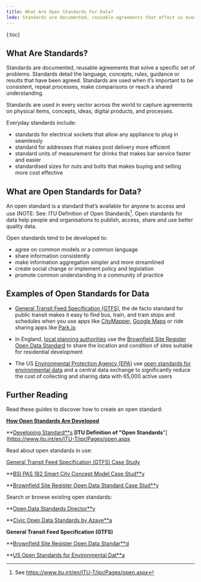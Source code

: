 ```yaml
---
title: What Are Open Standards For Data?
lede: Standards are documented, reusable agreements that affect us everyday - from addressing a letter, to changing a lightbulb, or looking up train times. Open standards for data make it easier for people and organisations to publish, access, share and use better quality data.
---
```



{:toc}


## What Are Standards?

Standards are documented, reusable agreements that solve a specific set of problems. Standards detail the language, concepts, rules, guidance or results that have been agreed. Standards are used when it’s important to be consistent, repeat processes, make comparisons or reach a shared understanding.

Standards are used in every sector across the world to capture agreements on physical items, concepts, ideas, digital products, and processes.

Everyday standards include:

* standards for electrical sockets that allow any appliance to plug in seamlessly
* standard for addresses that makes post delivery more efficient
* standard units of measurement for drinks that makes bar service faster and easier
* standardised sizes for nuts and bolts that makes buying and selling more cost effective

## What are Open Standards for Data?

An open standard is a standard that’s available for anyone to access and use (NOTE:  See: ITU Definition of Open Standards[^1]. Open standards for data help people and organisations to publish, access, share and use better quality data.

Open standards tend to be developed to:

* agree on common models or a common language
* share information consistently
* make information aggregation simpler and more streamlined
* create social change or implement policy and legislation
* promote common understanding in a community of practice


## Examples of Open Standards for Data

* [General Transit Feed Specification (GTFS)](https://developers.google.com/transit/gtfs/), the de facto standard for public transit makes it easy to find bus, train, and tram stops and schedules when you use apps like [CityMapper](https://citymapper.com), [Google Maps](https://maps.google.com/) or ride sharing apps like [Park.io](https://www.parkio.co.uk/)

* In England, [local planning authorities](https://docs.google.com/document/d/1Hv_g2wt3vJ42XJxK6nsLax0M_9c76rFC4JerFYm2x0U/edit#bookmark=id.x2fknj1by9n0) use the [Brownfield Site Register Open Data Standard](https://www.gov.uk/government/publications/brownfield-land-registers-data-standard) to share the location and condition of sites suitable for residential development

* The US [Environmental Protection Agency (EPA)](https://www.epa.gov/) use [open standards for environmental data](https://www.epa.gov/data-standards) and a central data exchange to significantly reduce the cost of collecting and sharing data with 65,000 active users

## Further Reading

Read these guides to discover how to create an open standard:

**[How Open Standards Are Developed](https://docs.google.com/document/d/1kBsBph0bionPForwpriLMLY9MozSMHdviOandnK_hjM/edit?usp=sharing)**

**[Developing Standard**s](https://docs.google.com/document/d/1p2o3pn8l1j-AKnIIx0mY-RpNdgz33ujJzUCQVWUi8Gg/edit?usp=sharing)
**[ITU Definition of "Open Standards**"](https://www.itu.int/en/ITU-T/ipr/Pages/open.aspx

Read about open standards in use:

[General Transit Feed Specification (GTFS) Case Study](https://docs.google.com/document/d/1m3jJR741VcE6ouyPITWgh6HmASQG2jhfIMCddPAva8U/edit?usp=sharing)

**[BSI PAS 182 Smart City Concept Model Case Stud**y](https://docs.google.com/document/d/1xsz1NqZGCz9ilkFEvQLsLKFsxXusfMZSd0phZ_LzHMw/edit?usp=sharing)

**[Brownfield Site Register Open Data Standard Case Stud**y](https://docs.google.com/document/d/1Hv_g2wt3vJ42XJxK6nsLax0M_9c76rFC4JerFYm2x0U/edit?usp=sharing)

Search or browse existing open standards:

**[Open Data Standards Director**y](http://datastandards.directory/all)

**[Civic Open Data Standards by Azave**a](https://azavea.gitbooks.io/open-data-standards/content/)

**General Transit Feed Specification (GTFS)**

**[Brownfield Site Register Open Data Standar**d](https://www.gov.uk/government/publications/brownfield-land-registers-data-standard)

**[US Open Standards for Environmental Dat**a](https://www.epa.gov/data-standards)

[^1]: See https://www.itu.int/en/ITU-T/ipr/Pages/open.aspx
